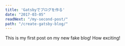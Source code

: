 ```yaml
---
title: 'Gatsbyでブログを作る'
date: "2017-03-05"
readNext: "/my-second-post/"
path: "/create-gatsby-blog/"
---
```


This is my first post on my new fake blog! How exciting!